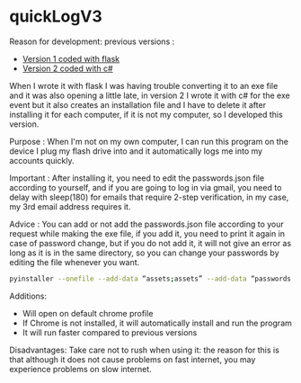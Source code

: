 # quickLogV3


Reason for development: 
previous versions :
- <a href="https://github.com/f3riend/quickLogV1">Version 1 coded with flask</a>
- <a href="https://github.com/f3riend/quickLogV2"> Version 2 coded with c#</a>

When I wrote it with flask I was having trouble converting it to an exe file and it was also opening a little late, in version 2 I wrote it with c# for the exe event but it also creates an installation file and I have to delete it after installing it for each computer, if it is not my computer, so I developed this version.


Purpose :
When I'm not on my own computer, I can run this program on the device I plug my flash drive into and it automatically logs me into my accounts quickly.


Important :
After installing it, you need to edit the passwords.json file according to yourself, and if you are going to log in via gmail, you need to delay with sleep(180) for emails that require 2-step verification, in my case, my 3rd email address requires it.


Advice :
You can add or not add the passwords.json file according to your request while making the exe file, if you add it, you need to print it again in case of password change, but if you do not add it, it will not give an error as long as it is in the same directory, so you can change your passwords by editing the file whenever you want.

```bash
pyinstaller --onefile --add-data “assets;assets” --add-data “passwords.json;.” main.py
```


Additions:
- Will open on default chrome profile
- If Chrome is not installed, it will automatically install and run the program
- It will run faster compared to previous versions

Disadvantages:
Take care not to rush when using it: the reason for this is that although it does not cause problems on fast internet, you may experience problems on slow internet.
